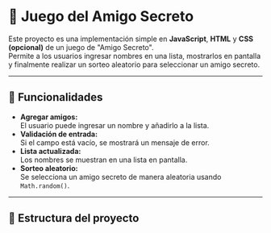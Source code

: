 # 🎁 Juego del Amigo Secreto

Este proyecto es una implementación simple en **JavaScript**, **HTML** y **CSS (opcional)** de un juego de "Amigo Secreto".  
Permite a los usuarios ingresar nombres en una lista, mostrarlos en pantalla y finalmente realizar un sorteo aleatorio para seleccionar un amigo secreto.

---

## 🚀 Funcionalidades

- **Agregar amigos:**  
  El usuario puede ingresar un nombre y añadirlo a la lista.
- **Validación de entrada:**  
  Si el campo está vacío, se mostrará un mensaje de error.
- **Lista actualizada:**  
  Los nombres se muestran en una lista en pantalla.
- **Sorteo aleatorio:**  
  Se selecciona un amigo secreto de manera aleatoria usando `Math.random()`.

---

## 📂 Estructura del proyecto

